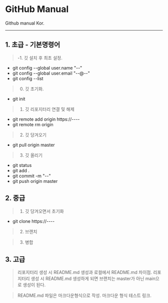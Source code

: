 # GitHub Manual
Github manual Kor.
* * *
## 1. 초급 - 기본명령어
> -1. 깃 설치 후 최초 설정.
* git config --global user.name "--"
* git config --global user.email "--@--"
* git config --list
	
> 0. 깃 초기화.
* git init
	
> 1. 깃 리포지터리 연결 및 해제
* git remote add origin https://----
* git remote rm origin

> 2. 깃 당겨오기
* git pull origin master

> 3. 깃 올리기
* git status
* git add .
* git commit -m "--"
* git push origin master

## 2. 중급
> 1. 깃 당겨오면서 초기화
* git clone https://----

> 2. 브랜치

> 3. 병합



## 3. 고급
> 리포지터리 생성 시 README.md 생성과 로컬에서 README.md 차이점.
> 리포지터리 생성 시 README.md 생성하게 되면 브랜치는 master가 아닌 main으로 생성이 된다.

> README.md 파일은 마크다운형식으로 작성.
> 마크다운 형식 테스트 링크.

